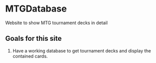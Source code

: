 # MTGDatabase
Website to show MTG tournament decks in detail

## Goals for this site

1. Have a working database to get tournament decks and display the contained cards. 